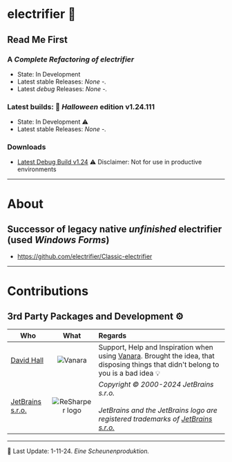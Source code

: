# electrifier 🦇

## Read Me First

### A _Complete Refactoring of electrifier_
- State: In Development
- Latest stable Releases: _None -._
- Latest *debug*  Releases: _None -._

### Latest builds: 🦇 _Halloween_ edition v1.24.111
- State: In Development ⚠
- Latest stable Releases: _None -._

### Downloads
- [Latest Debug Build v1.24](https://github.com/electrifier/electrifier-v1.24) ⚠️ Disclaimer: Not for use in productive environments
---

# About
## Successor of legacy native _unfinished_ electrifier (used _Windows Forms_)
- https://github.com/electrifier/Classic-electrifier
---

# Contributions
## 3rd Party Packages and Development ⚙ 
| Who | What | Regards |
|--------------|:-----------:|:--------|
| [David Hall](https://github.com/dahall) | ![Vanara](https://raw.githubusercontent.com/dahall/Vanara/master/docs/icons/Vanara64x64.png) | Support, Help and Inspiration when using [Vanara](https://github.com/dahall/Vanara). Brought the idea, that disposing things that didn't belong to you is a bad idea 💡 |
| [JetBrains s.r.o.](https://www.jetbrains.com/) |  ![ReSharper logo](https://resources.jetbrains.com/storage/products/company/brand/logos/ReSharper.png) |  _Copyright © 2000-2024 JetBrains s.r.o. <br><br> JetBrains and the JetBrains logo are registered trademarks of [JetBrains s.r.o.](https://www.jetbrains.com/)_ |

---
📆 Last Update: 1-11-24. _Eine Scheunenproduktion._
